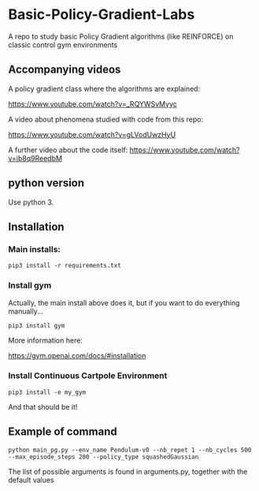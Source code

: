 # Basic-Policy-Gradient-Labs

A repo to study basic Policy Gradient algorithms (like REINFORCE) on classic control gym environments

## Accompanying videos

A policy gradient class where the algorithms are explained:

https://www.youtube.com/watch?v=_RQYWSvMyyc

A video about phenomena studied with code from this repo:

https://www.youtube.com/watch?v=gLVodUwzHyU

A further video about the code itself:
https://www.youtube.com/watch?v=ib8q9ReedbM

## python version

Use python 3.

## Installation

### Main installs:
```
pip3 install -r requirements.txt
```

### Install gym

Actually, the main install above does it, but if you want to do everything manually...

```
pip3 install gym
```

More information here:

https://gym.openai.com/docs/#installation

### Install Continuous Cartpole Environment

```
pip3 install -e my_gym
```

And that should be it!

## Example of command

```
python main_pg.py --env_name Pendulum-v0 --nb_repet 1 --nb_cycles 500 --max_episode_steps 200 --policy_type squashedGaussian
```

The list of possible arguments is found in arguments.py, together with the default values

